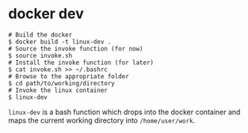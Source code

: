# docker dev

```
# Build the docker
$ docker build -t linux-dev .
# Source the invoke function (for now)
$ source invoke.sh
# Install the invoke function (for later)
$ cat invoke.sh >> ~/.bashrc
# Browse to the appropriate folder
$ cd path/to/working/directory
# Invoke the linux container
$ linux-dev
```

`linux-dev` is a bash function which drops into the docker container and maps the current working directory into `/home/user/work`.


